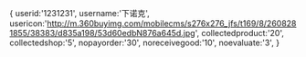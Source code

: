 {
    userid:'1231231',
    username:'下诺克',
    usericon:'http://m.360buyimg.com/mobilecms/s276x276_jfs/t169/8/2608281855/38383/d835a198/53d60edbN876a645d.jpg',
    collectedproduct:'20',
    collectedshop:'5',
    nopayorder:'30',
    noreceivegood:'10',
    noevaluate:'3',
}